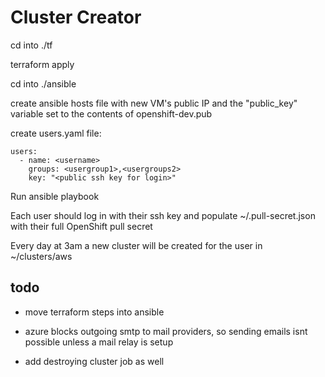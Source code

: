 # Cluster Creator

cd into ./tf

terraform apply

cd into ./ansible

create ansible hosts file with new VM's public IP and the "public\_key" variable set to the contents of openshift-dev.pub

create users.yaml file:

```
users:
  - name: <username>
    groups: <usergroup1>,<usergroups2>
    key: "<public ssh key for login>"
```

Run ansible playbook

Each user should log in with their ssh key and populate ~/.pull-secret.json with their full OpenShift pull secret

Every day at 3am a new cluster will be created for the user in ~/clusters/aws

## todo
* move terraform steps into ansible

* azure blocks outgoing smtp to mail providers, so sending emails isnt possible unless a mail relay is setup

* add destroying cluster job as well
